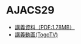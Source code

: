# AJACS29
- [講義資料（PDF:1.78MB）](ajacs29_nbdc.pdf)
- [講義動画(TogoTV)](http://togotv.dbcls.jp/20120331.html#p01)
